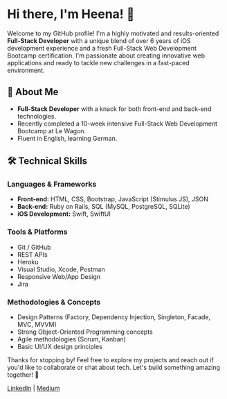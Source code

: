 # Hi there, I'm Heena! 👋

Welcome to my GitHub profile! I'm a highly motivated and results-oriented **Full-Stack Developer** with a unique blend of over 6 years of iOS development experience and a fresh Full-Stack Web Development Bootcamp certification. I'm passionate about creating innovative web applications and ready to tackle new challenges in a fast-paced environment.

## 🚀 About Me

- **Full-Stack Developer** with a knack for both front-end and back-end technologies.
- Recently completed a 10-week intensive Full-Stack Web Development Bootcamp at Le Wagon.
- Fluent in English, learning German.

## 🛠️ Technical Skills

### Languages & Frameworks
- **Front-end:** HTML, CSS, Bootstrap, JavaScript (Stimulus JS), JSON
- **Back-end:** Ruby on Rails, SQL (MySQL, PostgreSQL, SQLite)
- **iOS Development:** Swift, SwiftUI

### Tools & Platforms
- Git / GitHub
- REST APIs
- Heroku
- Visual Studio, Xcode, Postman
- Responsive Web/App Design
- Jira

### Methodologies & Concepts
- Design Patterns (Factory, Dependency Injection, Singleton, Facade, MVC, MVVM)
- Strong Object-Oriented Programming concepts
- Agile methodologies (Scrum, Kanban)
- Basic UI/UX design principles

Thanks for stopping by! Feel free to explore my projects and reach out if you'd like to collaborate or chat about tech. Let's build something amazing together! 🌟

[LinkedIn](https://www.linkedin.com/in/heenavr) | [Medium](https://medium.com/@heena.nvr)
